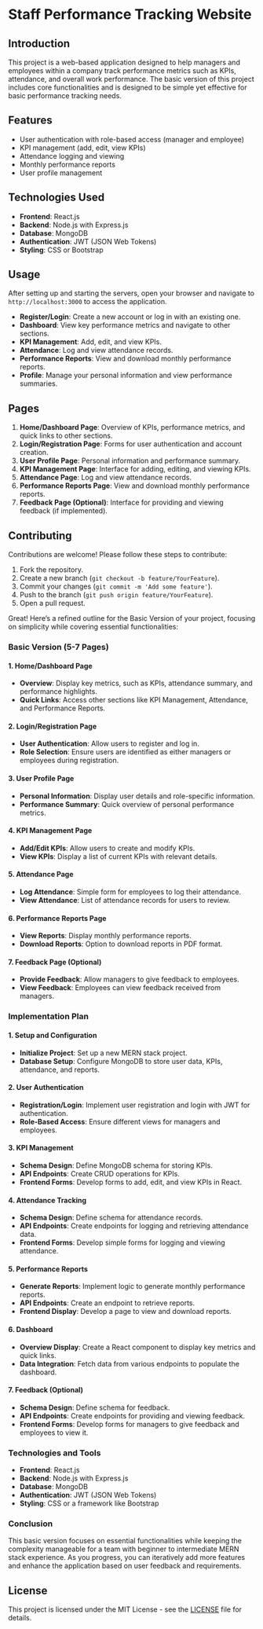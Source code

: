 # Staff Performance Tracking Website

## Introduction
This project is a web-based application designed to help managers and employees within a company track performance metrics such as KPIs, attendance, and overall work performance. The basic version of this project includes core functionalities and is designed to be simple yet effective for basic performance tracking needs.

## Features
- User authentication with role-based access (manager and employee)
- KPI management (add, edit, view KPIs)
- Attendance logging and viewing
- Monthly performance reports
- User profile management

## Technologies Used
- **Frontend**: React.js
- **Backend**: Node.js with Express.js
- **Database**: MongoDB
- **Authentication**: JWT (JSON Web Tokens)
- **Styling**: CSS or Bootstrap

## Usage
After setting up and starting the servers, open your browser and navigate to `http://localhost:3000` to access the application.

- **Register/Login**: Create a new account or log in with an existing one.
- **Dashboard**: View key performance metrics and navigate to other sections.
- **KPI Management**: Add, edit, and view KPIs.
- **Attendance**: Log and view attendance records.
- **Performance Reports**: View and download monthly performance reports.
- **Profile**: Manage your personal information and view performance summaries.

## Pages
1. **Home/Dashboard Page**: Overview of KPIs, performance metrics, and quick links to other sections.
2. **Login/Registration Page**: Forms for user authentication and account creation.
3. **User Profile Page**: Personal information and performance summary.
4. **KPI Management Page**: Interface for adding, editing, and viewing KPIs.
5. **Attendance Page**: Log and view attendance records.
6. **Performance Reports Page**: View and download monthly performance reports.
7. **Feedback Page (Optional)**: Interface for providing and viewing feedback (if implemented).

## Contributing
Contributions are welcome! Please follow these steps to contribute:
1. Fork the repository.
2. Create a new branch (`git checkout -b feature/YourFeature`).
3. Commit your changes (`git commit -m 'Add some feature'`).
4. Push to the branch (`git push origin feature/YourFeature`).
5. Open a pull request.

Great! Here’s a refined outline for the Basic Version of your project, focusing on simplicity while covering essential functionalities:

### Basic Version (5-7 Pages)

#### 1. Home/Dashboard Page
- **Overview**: Display key metrics, such as KPIs, attendance summary, and performance highlights.
- **Quick Links**: Access other sections like KPI Management, Attendance, and Performance Reports.

#### 2. Login/Registration Page
- **User Authentication**: Allow users to register and log in.
- **Role Selection**: Ensure users are identified as either managers or employees during registration.

#### 3. User Profile Page
- **Personal Information**: Display user details and role-specific information.
- **Performance Summary**: Quick overview of personal performance metrics.

#### 4. KPI Management Page
- **Add/Edit KPIs**: Allow users to create and modify KPIs.
- **View KPIs**: Display a list of current KPIs with relevant details.

#### 5. Attendance Page
- **Log Attendance**: Simple form for employees to log their attendance.
- **View Attendance**: List of attendance records for users to review.

#### 6. Performance Reports Page
- **View Reports**: Display monthly performance reports.
- **Download Reports**: Option to download reports in PDF format.

#### 7. Feedback Page (Optional)
- **Provide Feedback**: Allow managers to give feedback to employees.
- **View Feedback**: Employees can view feedback received from managers.

### Implementation Plan

#### 1. Setup and Configuration
- **Initialize Project**: Set up a new MERN stack project.
- **Database Setup**: Configure MongoDB to store user data, KPIs, attendance, and reports.

#### 2. User Authentication
- **Registration/Login**: Implement user registration and login with JWT for authentication.
- **Role-Based Access**: Ensure different views for managers and employees.

#### 3. KPI Management
- **Schema Design**: Define MongoDB schema for storing KPIs.
- **API Endpoints**: Create CRUD operations for KPIs.
- **Frontend Forms**: Develop forms to add, edit, and view KPIs in React.

#### 4. Attendance Tracking
- **Schema Design**: Define schema for attendance records.
- **API Endpoints**: Create endpoints for logging and retrieving attendance data.
- **Frontend Forms**: Develop simple forms for logging and viewing attendance.

#### 5. Performance Reports
- **Generate Reports**: Implement logic to generate monthly performance reports.
- **API Endpoints**: Create an endpoint to retrieve reports.
- **Frontend Display**: Develop a page to view and download reports.

#### 6. Dashboard
- **Overview Display**: Create a React component to display key metrics and quick links.
- **Data Integration**: Fetch data from various endpoints to populate the dashboard.

#### 7. Feedback (Optional)
- **Schema Design**: Define schema for feedback.
- **API Endpoints**: Create endpoints for providing and viewing feedback.
- **Frontend Forms**: Develop forms for managers to give feedback and employees to view it.

### Technologies and Tools

- **Frontend**: React.js
- **Backend**: Node.js with Express.js
- **Database**: MongoDB
- **Authentication**: JWT (JSON Web Tokens)
- **Styling**: CSS or a framework like Bootstrap

### Conclusion

This basic version focuses on essential functionalities while keeping the complexity manageable for a team with beginner to intermediate MERN stack experience. As you progress, you can iteratively add more features and enhance the application based on user feedback and requirements.

## License
This project is licensed under the MIT License - see the [LICENSE](LICENSE) file for details.
